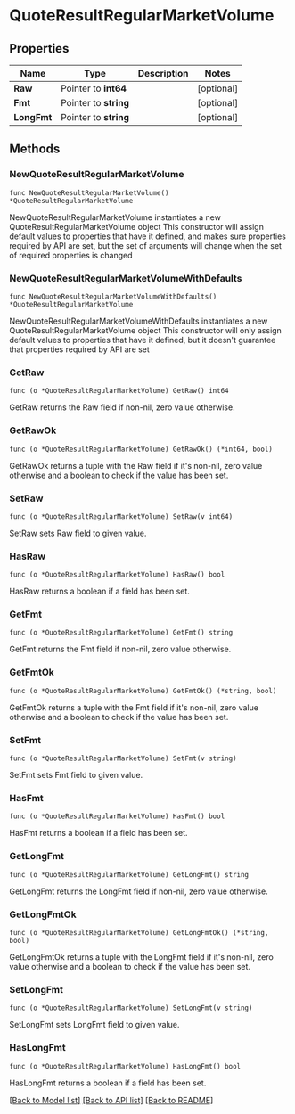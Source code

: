# QuoteResultRegularMarketVolume

## Properties

Name | Type | Description | Notes
------------ | ------------- | ------------- | -------------
**Raw** | Pointer to **int64** |  | [optional] 
**Fmt** | Pointer to **string** |  | [optional] 
**LongFmt** | Pointer to **string** |  | [optional] 

## Methods

### NewQuoteResultRegularMarketVolume

`func NewQuoteResultRegularMarketVolume() *QuoteResultRegularMarketVolume`

NewQuoteResultRegularMarketVolume instantiates a new QuoteResultRegularMarketVolume object
This constructor will assign default values to properties that have it defined,
and makes sure properties required by API are set, but the set of arguments
will change when the set of required properties is changed

### NewQuoteResultRegularMarketVolumeWithDefaults

`func NewQuoteResultRegularMarketVolumeWithDefaults() *QuoteResultRegularMarketVolume`

NewQuoteResultRegularMarketVolumeWithDefaults instantiates a new QuoteResultRegularMarketVolume object
This constructor will only assign default values to properties that have it defined,
but it doesn't guarantee that properties required by API are set

### GetRaw

`func (o *QuoteResultRegularMarketVolume) GetRaw() int64`

GetRaw returns the Raw field if non-nil, zero value otherwise.

### GetRawOk

`func (o *QuoteResultRegularMarketVolume) GetRawOk() (*int64, bool)`

GetRawOk returns a tuple with the Raw field if it's non-nil, zero value otherwise
and a boolean to check if the value has been set.

### SetRaw

`func (o *QuoteResultRegularMarketVolume) SetRaw(v int64)`

SetRaw sets Raw field to given value.

### HasRaw

`func (o *QuoteResultRegularMarketVolume) HasRaw() bool`

HasRaw returns a boolean if a field has been set.

### GetFmt

`func (o *QuoteResultRegularMarketVolume) GetFmt() string`

GetFmt returns the Fmt field if non-nil, zero value otherwise.

### GetFmtOk

`func (o *QuoteResultRegularMarketVolume) GetFmtOk() (*string, bool)`

GetFmtOk returns a tuple with the Fmt field if it's non-nil, zero value otherwise
and a boolean to check if the value has been set.

### SetFmt

`func (o *QuoteResultRegularMarketVolume) SetFmt(v string)`

SetFmt sets Fmt field to given value.

### HasFmt

`func (o *QuoteResultRegularMarketVolume) HasFmt() bool`

HasFmt returns a boolean if a field has been set.

### GetLongFmt

`func (o *QuoteResultRegularMarketVolume) GetLongFmt() string`

GetLongFmt returns the LongFmt field if non-nil, zero value otherwise.

### GetLongFmtOk

`func (o *QuoteResultRegularMarketVolume) GetLongFmtOk() (*string, bool)`

GetLongFmtOk returns a tuple with the LongFmt field if it's non-nil, zero value otherwise
and a boolean to check if the value has been set.

### SetLongFmt

`func (o *QuoteResultRegularMarketVolume) SetLongFmt(v string)`

SetLongFmt sets LongFmt field to given value.

### HasLongFmt

`func (o *QuoteResultRegularMarketVolume) HasLongFmt() bool`

HasLongFmt returns a boolean if a field has been set.


[[Back to Model list]](../README.md#documentation-for-models) [[Back to API list]](../README.md#documentation-for-api-endpoints) [[Back to README]](../README.md)


